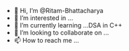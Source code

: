 - 👋 Hi, I’m @Ritam-Bhattacharya
- 👀 I’m interested in ...
- 🌱 I’m currently learning ...DSA in C++
- 💞️ I’m looking to collaborate on ...
- 📫 How to reach me ...


<!---
Ritam-Bhattacharya/Ritam-Bhattacharya is a ✨ special ✨ repository because its `README.md` (this file) appears on your GitHub profile.
You can click the Preview link to take a look at your changes.
--->
